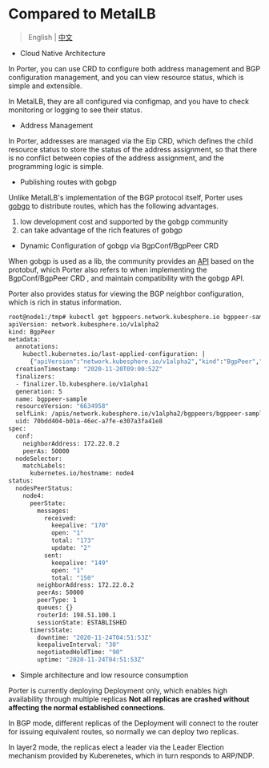 # Compared to MetalLB

> English | [中文](zh/compared_with_metallb.md)


* Cloud Native Architecture

In Porter, you can use CRD to configure both address management and BGP configuration management, and you can view resource status, which is simple and extensible. 

In MetalLB, they are all configured via configmap, and you have to check monitoring or logging to see their status.

* Address Management

In Porter, addresses are managed via the Eip CRD, which defines the child resource status to store the status of the address assignment, so that there is no conflict between copies of the address assignment, and the programming logic is simple.

* Publishing routes with gobgp

Unlike MetalLB's implementation of the BGP protocol itself, Porter uses [gobgp](https://github.com/osrg/gobgp/blob/master/docs/sources/lib.md) to distribute routes, which has the following advantages.
1. low development cost and supported by the gobgp community
2. can take advantage of the rich features of gobgp

* Dynamic Configuration of gobgp via BgpConf/BgpPeer CRD

When gobgp is used as a lib, the community provides an [API](https://github.com/osrg/gobgp/blob/master/api/gobgp.pb.go) based on the protobuf, which Porter also refers to when implementing the BgpConf/BgpPeer CRD , and maintain compatibility with the gobgp API.

Porter also provides status for viewing the BGP neighbor configuration, which is rich in status information.

```bash
root@node1:/tmp# kubectl get bgppeers.network.kubesphere.io bgppeer-sample -o yaml
apiVersion: network.kubesphere.io/v1alpha2
kind: BgpPeer
metadata:
  annotations:
    kubectl.kubernetes.io/last-applied-configuration: |
      {"apiVersion":"network.kubesphere.io/v1alpha2","kind":"BgpPeer","metadata":{"annotations":{},"name":"bgppeer-sample"},"spec":{"conf":{"neighborAddress":"172.22.0.2","peerAs":50000}}}
  creationTimestamp: "2020-11-20T09:00:52Z"
  finalizers:
  - finalizer.lb.kubesphere.io/v1alpha1
  generation: 5
  name: bgppeer-sample
  resourceVersion: "6634958"
  selfLink: /apis/network.kubesphere.io/v1alpha2/bgppeers/bgppeer-sample
  uid: 70bdd404-b01a-46ec-a7fe-e307a3fa41e8
spec:
  conf:
    neighborAddress: 172.22.0.2
    peerAs: 50000
  nodeSelector:
    matchLabels:
      kubernetes.io/hostname: node4
status:
  nodesPeerStatus:
    node4:
      peerState:
        messages:
          received:
            keepalive: "170"
            open: "1"
            total: "173"
            update: "2"
          sent:
            keepalive: "149"
            open: "1"
            total: "150"
        neighborAddress: 172.22.0.2
        peerAs: 50000
        peerType: 1
        queues: {}
        routerId: 198.51.100.1
        sessionState: ESTABLISHED
      timersState:
        downtime: "2020-11-24T04:51:53Z"
        keepaliveInterval: "30"
        negotiatedHoldTime: "90"
        uptime: "2020-11-24T04:51:53Z"
```


* Simple architecture and low resource consumption

Porter is currently deploying Deployment only, which enables high availability through multiple replicas **Not all replicas are crashed without affecting the normal established connections**.

In BGP mode, different replicas of the Deployment will connect to the router for issuing equivalent routes, so normally we can deploy two replicas.

In layer2 mode, the replicas elect a leader via the Leader Election mechanism provided by Kuberenetes, which in turn responds to ARP/NDP.